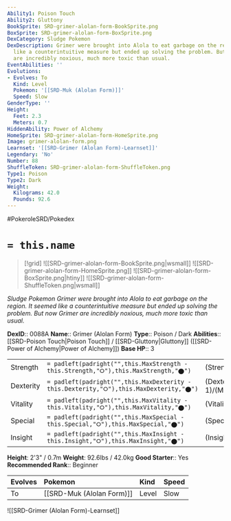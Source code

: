 ```yaml
---
Ability1: Poison Touch
Ability2: Gluttony
BookSprite: SRD-grimer-alolan-form-BookSprite.png
BoxSprite: SRD-grimer-alolan-form-BoxSprite.png
DexCategory: Sludge Pokemon
DexDescription: Grimer were brought into Alola to eat garbage on the region. It seemed
  like a counterintuitive measure but ended up solving the problem. But now Grimer
  are incredibly noxious, much more toxic than usual.
EventAbilities: ''
Evolutions:
- Evolves: To
  Kind: Level
  Pokemon: '[[SRD-Muk (Alolan Form)]]'
  Speed: Slow
GenderType: ''
Height:
  Feet: 2.3
  Meters: 0.7
HiddenAbility: Power of Alchemy
HomeSprite: SRD-grimer-alolan-form-HomeSprite.png
Image: grimer-alolan-form.png
Learnset: '[[SRD-Grimer (Alolan Form)-Learnset]]'
Legendary: 'No'
Number: 88
ShuffleToken: SRD-grimer-alolan-form-ShuffleToken.png
Type1: Poison
Type2: Dark
Weight:
  Kilograms: 42.0
  Pounds: 92.6
---
```


#PokeroleSRD/Pokedex

# `= this.name`

> [!grid]
> ![[SRD-grimer-alolan-form-BookSprite.png|wsmall]]
> ![[SRD-grimer-alolan-form-HomeSprite.png]]
> ![[SRD-grimer-alolan-form-BoxSprite.png|htiny]]
> ![[SRD-grimer-alolan-form-ShuffleToken.png|wsmall]]


*Sludge Pokemon*
*Grimer were brought into Alola to eat garbage on the region. It seemed like a counterintuitive measure but ended up solving the problem. But now Grimer are incredibly noxious, much more toxic than usual.*

**DexID**:: 0088A
**Name**:: Grimer (Alolan Form)
**Type**:: Poison / Dark
**Abilities**:: [[SRD-Poison Touch|Poison Touch]] / [[SRD-Gluttony|Gluttony]] ([[SRD-Power of Alchemy|Power of Alchemy]])
**Base HP**:: 3

|           |                                                                                        |                                          |
| --------- | -------------------------------------------------------------------------------------- | ---------------------------------------- |
| Strength  | `= padleft(padright("",this.MaxStrength - this.Strength,"⭘"),this.MaxStrength,"⬤")`    | (Strength::2)/(MaxStrength::5)   |
| Dexterity | `= padleft(padright("",this.MaxDexterity - this.Dexterity,"⭘"),this.MaxDexterity,"⬤")` | (Dexterity:: 1)/(MaxDexterity::3) |
| Vitality  | `= padleft(padright("",this.MaxVitality - this.Vitality,"⭘"),this.MaxVitality,"⬤")`    | (Vitality::2)/(MaxVitality::4)   |
| Special   | `= padleft(padright("",this.MaxSpecial - this.Special,"⭘"),this.MaxSpecial,"⬤")`       | (Special::1)/(MaxSpecial::3)     |
| Insight   | `= padleft(padright("",this.MaxInsight - this.Insight,"⭘"),this.MaxInsight,"⬤")`       | (Insight::2)/(MaxInsight::4)     |

**Height**: 2'3" / 0.7m
**Weight**: 92.6lbs / 42.0kg
**Good Starter**:: Yes
**Recommended Rank**:: Beginner

| Evolves   | Pokemon                   | Kind   | Speed   |
|:----------|:--------------------------|:-------|:--------|
| To        | [[SRD-Muk (Alolan Form)]] | Level  | Slow    |

![[SRD-Grimer (Alolan Form)-Learnset]]